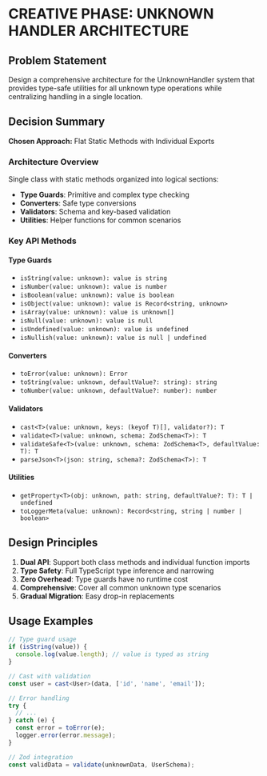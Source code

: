# CREATIVE PHASE: UNKNOWN HANDLER ARCHITECTURE

## Problem Statement

Design a comprehensive architecture for the UnknownHandler system that provides type-safe utilities for all unknown type operations while centralizing handling in a single location.

## Decision Summary

**Chosen Approach:** Flat Static Methods with Individual Exports

### Architecture Overview

Single class with static methods organized into logical sections:

- **Type Guards**: Primitive and complex type checking
- **Converters**: Safe type conversions
- **Validators**: Schema and key-based validation
- **Utilities**: Helper functions for common scenarios

### Key API Methods

#### Type Guards

- `isString(value: unknown): value is string`
- `isNumber(value: unknown): value is number`
- `isBoolean(value: unknown): value is boolean`
- `isObject(value: unknown): value is Record<string, unknown>`
- `isArray(value: unknown): value is unknown[]`
- `isNull(value: unknown): value is null`
- `isUndefined(value: unknown): value is undefined`
- `isNullish(value: unknown): value is null | undefined`

#### Converters

- `toError(value: unknown): Error`
- `toString(value: unknown, defaultValue?: string): string`
- `toNumber(value: unknown, defaultValue?: number): number`

#### Validators

- `cast<T>(value: unknown, keys: (keyof T)[], validator?): T`
- `validate<T>(value: unknown, schema: ZodSchema<T>): T`
- `validateSafe<T>(value: unknown, schema: ZodSchema<T>, defaultValue: T): T`
- `parseJson<T>(json: string, schema?: ZodSchema<T>): T`

#### Utilities

- `getProperty<T>(obj: unknown, path: string, defaultValue?: T): T | undefined`
- `toLoggerMeta(value: unknown): Record<string, string | number | boolean>`

## Design Principles

1. **Dual API**: Support both class methods and individual function imports
2. **Type Safety**: Full TypeScript type inference and narrowing
3. **Zero Overhead**: Type guards have no runtime cost
4. **Comprehensive**: Cover all common unknown type scenarios
5. **Gradual Migration**: Easy drop-in replacements

## Usage Examples

```typescript
// Type guard usage
if (isString(value)) {
  console.log(value.length); // value is typed as string
}

// Cast with validation
const user = cast<User>(data, ['id', 'name', 'email']);

// Error handling
try {
  // ...
} catch (e) {
  const error = toError(e);
  logger.error(error.message);
}

// Zod integration
const validData = validate(unknownData, UserSchema);
```
